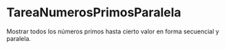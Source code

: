 # TareaNumerosPrimosParalela
Mostrar todos los números primos hasta cierto valor en forma secuencial y paralela.
